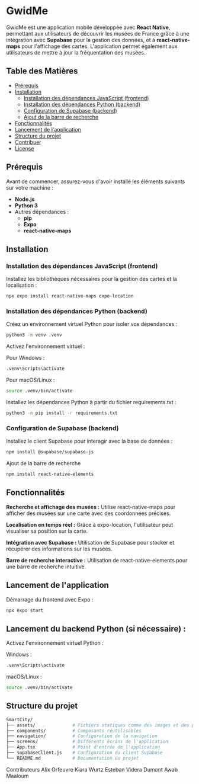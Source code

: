 # **GwidMe**

GwidMe est une application mobile développée avec **React Native**, permettant aux utilisateurs de découvrir les musées de France grâce à une intégration avec **Supabase** pour la gestion des données, et à **react-native-maps** pour l'affichage des cartes. L'application permet également aux utilisateurs de mettre à jour la fréquentation des musées.

## **Table des Matières**

- [Prérequis](#prérequis)
- [Installation](#installation)
  - [Installation des dépendances JavaScript (frontend)](#installation-des-dépendances-javascript-frontend)
  - [Installation des dépendances Python (backend)](#installation-des-dépendances-python-backend)
  - [Configuration de Supabase (backend)](#configuration-de-supabase-backend)
  - [Ajout de la barre de recherche](#ajout-de-la-barre-de-recherche)
- [Fonctionnalités](#fonctionnalités)
- [Lancement de l'application](#lancement-de-lapplication)
- [Structure du projet](#structure-du-projet)
- [Contribuer](#contribuer)
- [License](#license)

## **Prérequis**

Avant de commencer, assurez-vous d'avoir installé les éléments suivants sur votre machine :

- **Node.js**
- **Python 3**
- Autres dépendances :
  - **pip**
  - **Expo**
  - **react-native-maps**

## **Installation**

### **Installation des dépendances JavaScript (frontend)**

Installez les bibliothèques nécessaires pour la gestion des cartes et la localisation :

```bash
npx expo install react-native-maps expo-location
```
### **Installation des dépendances Python (backend)**
Créez un environnement virtuel Python pour isoler vos dépendances :
```bash
python3 -m venv .venv
```

Activez l'environnement virtuel :

Pour Windows :

```bash
.venv\Scripts\activate
```

Pour macOS/Linux :

```bash
source .venv/bin/activate
```

Installez les dépendances Python à partir du fichier requirements.txt :

```bash
python3 -m pip install -r requirements.txt
```

### **Configuration de Supabase (backend)**
Installez le client Supabase pour interagir avec la base de données :

```bash
npm install @supabase/supabase-js
```

Ajout de la barre de recherche
```bash
npm install react-native-elements
```
## **Fonctionnalités**

**Recherche et affichage des musées :** Utilise react-native-maps pour afficher des musées sur une carte avec des coordonnées précises.

**Localisation en temps réel :** Grâce à expo-location, l'utilisateur peut visualiser sa position sur la carte.

**Intégration avec Supabase :** Utilisation de Supabase pour stocker et récupérer des informations sur les musées.

**Barre de recherche interactive :** Utilisation de react-native-elements pour une barre de recherche intuitive.

## **Lancement de l'application**
Démarrage du frontend avec Expo :

```bash
npx expo start
```
## **Lancement du backend Python (si nécessaire) :**

Activez l'environnement virtuel Python :

Windows :

```bash
.venv\Scripts\activate
```

macOS/Linux :

```bash
source .venv/bin/activate
```

## **Structure du projet**
```bash
SmartCity/
├── assets/              # Fichiers statiques comme des images et des polices
├── components/          # Composants réutilisables
├── navigation/          # Configuration de la navigation
├── screens/             # Différents écrans de l'application
├── App.tsx              # Point d'entrée de l'application
├── supabaseClient.js    # Configuration du client Supabase
└── README.md            # Documentation du projet
```
Contributeurs
Alix Orfeuvre
Kiara Wurtz
Esteban Videra Dumont
Awab Maaloum